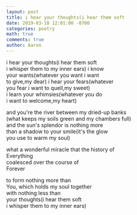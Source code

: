 ```yaml
---
layout: post
title: i hear your thoughts(i hear them soft
date: 2019-03-18 12:01:00 -0700
categories: poetry 
math: true
comments: true
author: Aaron
---
```




i hear your thoughts(i hear them soft  
i whisper them to my inner ears) i know  
your wants(whatever you want i want  
to give,my dear) i hear your fears(whatever  
you fear i want to quell,my sweet)  
i learn your whimsies(whatever you do  
i want to welcome,my heart)  

and you're the river between my dried-up banks  
(what keeps my soils green and my chambers full)  
and the sun's splendor is nothing more  
than a shadow to your smile(it's the glow  
you use to warm my soul)  

what a wonderful miracle that the history of  
Everything  
coalesced over the course of  
Forever  

to form nothing more than  
You, which holds my soul together  
with nothing less than  
your thoughts(i hear them soft  
i whisper them to my inner ears)